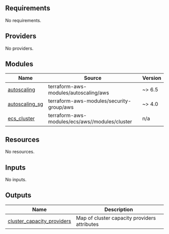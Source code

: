 ## Requirements

No requirements.

## Providers

No providers.

## Modules

| Name | Source | Version |
|------|--------|---------|
| <a name="module_autoscaling"></a> [autoscaling](#module\_autoscaling) | terraform-aws-modules/autoscaling/aws | ~> 6.5 |
| <a name="module_autoscaling_sg"></a> [autoscaling\_sg](#module\_autoscaling\_sg) | terraform-aws-modules/security-group/aws | ~> 4.0 |
| <a name="module_ecs_cluster"></a> [ecs\_cluster](#module\_ecs\_cluster) | terraform-aws-modules/ecs/aws//modules/cluster | n/a |

## Resources

No resources.

## Inputs

No inputs.

## Outputs

| Name | Description |
|------|-------------|
| <a name="output_cluster_capacity_providers"></a> [cluster\_capacity\_providers](#output\_cluster\_capacity\_providers) | Map of cluster capacity providers attributes |
